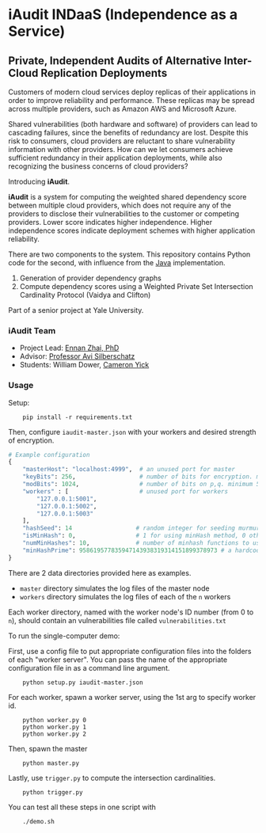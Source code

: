 # iAudit INDaaS (Independence as a Service)
## Private, Independent Audits of Alternative Inter-Cloud Replication Deployments 

Customers of modern cloud services deploy replicas of their applications 
in order to improve reliability and performance. These replicas may be spread 
across multiple providers, such as Amazon AWS and Microsoft Azure.

Shared vulnerabilities (both hardware and software) of providers can lead to 
cascading failures, since the benefits of redundancy are lost. Despite this risk 
to consumers, cloud providers are reluctant to share vulnerability information 
with other providers. How can we let consumers achieve sufficient redundancy 
in their application deployments, while also recognizing the business concerns
of cloud providers?

Introducing  **iAudit**. 

**iAudit** is a system for computing the weighted shared dependency score
between multiple cloud providers, which does not require any of the providers
to disclose their vulnerabilities to the customer or competing providers. Lower
score indicates higher independence. Higher independence scores indicate deployment schemes with higher  application reliability.

There are two components to the system. This repository contains Python
code for the second, with influence from the [Java](https://github.com/ennanzhai/auditor) implementation.

1. Generation of provider dependency graphs
2. Compute dependency scores using a Weighted Private Set Intersection Cardinality Protocol (Vaidya and Clifton)

Part of a senior project at Yale University.

### iAudit Team
- Project Lead: [Ennan Zhai, PhD](http://www.cs.yale.edu/homes/zhai-ennan/)
- Advisor: [Professor Avi Silberschatz](http://codex.cs.yale.edu/avi/)
- Students: William Dower, [Cameron Yick](www.cameronyick.us)

### Usage

Setup:

```
    pip install -r requirements.txt
```

Then, configure `iaudit-master.json` with your workers and desired strength of encryption.

```python
# Example configuration
{
    "masterHost": "localhost:4999",  # an unused port for master
    "keyBits": 256,                  # number of bits for encryption. minimum 256
    "modBits": 1024,                 # number of bits on p,q. minimum 512, must be even
    "workers" : [                    # unused port for workers
        "127.0.0.1:5001",
        "127.0.0.1:5002",
        "127.0.0.1:5003"
    ],
    "hashSeed": 14                  # random integer for seeding murmurhash.
    "isMinHash": 0,                 # 1 for using minHash method, 0 otherwise
    "numMinHashes": 10,             # number of minhash functions to use
    "minHashPrime": 958619577835947143938319314151899378973 # a hardcoded prime bigger than 2^128
}
```

There are 2 data directories provided here as examples.

- `master` directory simulates the log files of the master node
- `workers` directory simulates the log files of each of the `n` workers

Each worker directory, named with the worker node's ID number (from 0 to `n`),
should contain an vulnerabilities file called `vulnerabilities.txt`

To run the single-computer demo:

First, use a config file to put appropriate configuration files into the folders
of each "worker server". You can pass the name of the appropriate configuration file in as a 
command line argument.
```
    python setup.py iaudit-master.json
```

For each worker, spawn a worker server, using the 1st arg to specify worker id.

```
    python worker.py 0
    python worker.py 1
    python worker.py 2
```

Then, spawn the master

```
    python master.py
```

Lastly, use `trigger.py` to compute the intersection cardinalities.

```
    python trigger.py
```

You can test all these steps in one script with

```
    ./demo.sh
```